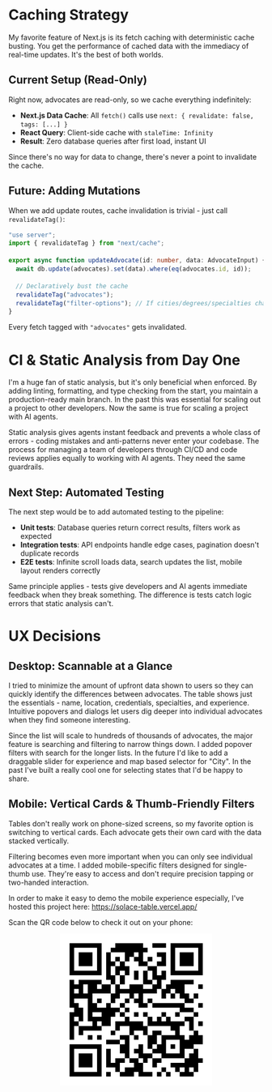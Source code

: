 # Caching Strategy

My favorite feature of Next.js is its fetch caching with deterministic cache busting. You get the performance of cached data with the immediacy of real-time updates. It's the best of both worlds.

## Current Setup (Read-Only)

Right now, advocates are read-only, so we cache everything indefinitely:

- **Next.js Data Cache**: All `fetch()` calls use `next: { revalidate: false, tags: [...] }`
- **React Query**: Client-side cache with `staleTime: Infinity`
- **Result**: Zero database queries after first load, instant UI

Since there's no way for data to change, there's never a point to invalidate the cache.

## Future: Adding Mutations

When we add update routes, cache invalidation is trivial - just call `revalidateTag()`:

```typescript
"use server";
import { revalidateTag } from "next/cache";

export async function updateAdvocate(id: number, data: AdvocateInput) {
  await db.update(advocates).set(data).where(eq(advocates.id, id));

  // Declaratively bust the cache
  revalidateTag("advocates");
  revalidateTag("filter-options"); // If cities/degrees/specialties changed
}
```

Every fetch tagged with `"advocates"` gets invalidated.

# CI & Static Analysis from Day One

I'm a huge fan of static analysis, but it's only beneficial when enforced. By adding linting, formatting, and type checking from the start, you maintain a production-ready main branch. In the past this was essential for scaling out a project to other developers. Now the same is true for scaling a project with AI agents.

Static analysis gives agents instant feedback and prevents a whole class of errors - coding mistakes and anti-patterns never enter your codebase. The process for managing a team of developers through CI/CD and code reviews applies equally to working with AI agents. They need the same guardrails.

## Next Step: Automated Testing

The next step would be to add automated testing to the pipeline:

- **Unit tests**: Database queries return correct results, filters work as expected
- **Integration tests**: API endpoints handle edge cases, pagination doesn't duplicate records
- **E2E tests**: Infinite scroll loads data, search updates the list, mobile layout renders correctly

Same principle applies - tests give developers and AI agents immediate feedback when they break something. The difference is tests catch logic errors that static analysis can't.

# UX Decisions

## Desktop: Scannable at a Glance

I tried to minimize the amount of upfront data shown to users so they can quickly identify the differences between advocates. The table shows just the essentials - name, location, credentials, specialties, and experience. Intuitive popovers and dialogs let users dig deeper into individual advocates when they find someone interesting.

Since the list will scale to hundreds of thousands of advocates, the major feature is searching and filtering to narrow things down. I added popover filters with search for the longer lists. In the future I'd like to add a draggable slider for experience and map based selector for "City". In the past I've built a really cool one for selecting states that I'd be happy to share.

## Mobile: Vertical Cards & Thumb-Friendly Filters

Tables don't really work on phone-sized screens, so my favorite option is switching to vertical cards. Each advocate gets their own card with the data stacked vertically.

Filtering becomes even more important when you can only see individual advocates at a time. I added mobile-specific filters designed for single-thumb use. They're easy to access and don't require precision tapping or two-handed interaction.

In order to make it easy to demo the mobile experience especially, I've hosted this project here: https://solace-table.vercel.app/

Scan the QR code below to check it out on your phone:

<p align="center">
  <img src="./solace-qr-code.png" alt="QR Code for Solace Table App" width="300"/>
</p>
